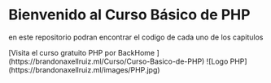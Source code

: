 <h1>Bienvenido al Curso Básico de PHP</h1>
<p> en este repositorio podran encontrar el codigo de cada uno de los capitulos </p> 
[Visita el curso gratuito PHP por BackHome ](https://brandonaxellruiz.ml/Curso/Curso-Basico-de-PHP)
![Logo PHP](https://brandonaxellruiz.ml/images/PHP.jpg)

